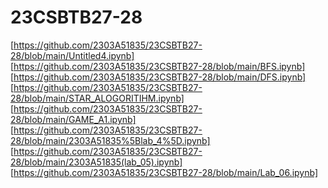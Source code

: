 # 23CSBTB27-28
[https://github.com/2303A51835/23CSBTB27-28/blob/main/Untitled4.ipynb]
[https://github.com/2303A51835/23CSBTB27-28/blob/main/BFS.ipynb]
[https://github.com/2303A51835/23CSBTB27-28/blob/main/DFS.ipynb]
[https://github.com/2303A51835/23CSBTB27-28/blob/main/STAR_ALOGORITIHM.ipynb]
[https://github.com/2303A51835/23CSBTB27-28/blob/main/GAME_A1.ipynb]
[https://github.com/2303A51835/23CSBTB27-28/blob/main/2303A51835%5Blab_4%5D.ipynb]
[https://github.com/2303A51835/23CSBTB27-28/blob/main/2303A51835(lab_05).ipynb]
[https://github.com/2303A51835/23CSBTB27-28/blob/main/Lab_06.ipynb]
